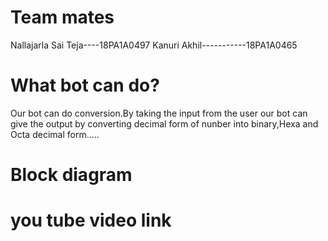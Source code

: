 # Team mates
Nallajarla Sai Teja----18PA1A0497
Kanuri Akhil-----------18PA1A0465 
# What bot can do?
Our bot can do conversion.By taking the input from the user our bot can give the output by converting decimal form of nunber into binary,Hexa and Octa decimal form.....
# Block diagram
# you tube video link
